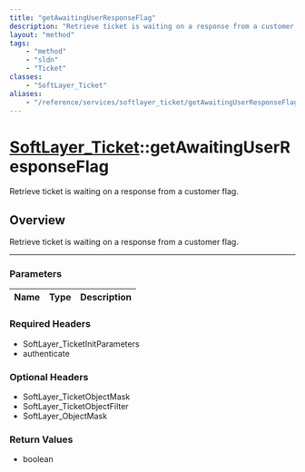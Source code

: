 ```yaml
---
title: "getAwaitingUserResponseFlag"
description: "Retrieve ticket is waiting on a response from a customer flag."
layout: "method"
tags:
    - "method"
    - "sldn"
    - "Ticket"
classes:
    - "SoftLayer_Ticket"
aliases:
    - "/reference/services/softlayer_ticket/getAwaitingUserResponseFlag"
---
```

# [SoftLayer_Ticket](/reference/services/SoftLayer_Ticket)::getAwaitingUserResponseFlag


Retrieve ticket is waiting on a response from a customer flag.


## Overview 
Retrieve ticket is waiting on a response from a customer flag.

-----

### Parameters 
|Name | Type | Description |
| --- | --- | --- |


### Required Headers
* SoftLayer_TicketInitParameters
* authenticate


### Optional Headers
* SoftLayer_TicketObjectMask
* SoftLayer_TicketObjectFilter
* SoftLayer_ObjectMask

### Return Values
* boolean




